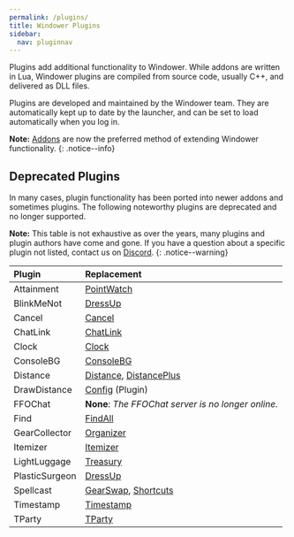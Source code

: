 ```yaml
---
permalink: /plugins/
title: Windower Plugins
sidebar:
  nav: pluginnav
---
```


Plugins add additional functionality to Windower. While addons are written in Lua, Windower plugins are compiled from source code, usually C++, and delivered as DLL files.

Plugins are developed and maintained by the Windower team. They are automatically kept up to date by the launcher, and can be set to load automatically when you log in.

**Note:** [Addons](../addons/) are now the preferred method of extending Windower functionality. 
{: .notice--info}

## Deprecated Plugins

In many cases, plugin functionality has been ported into newer addons and sometimes plugins.
The following noteworthy plugins are deprecated and no longer supported. 

**Note:** This table is not exhaustive as over the years, many plugins and plugin authors have come and gone. If you have a question about a specific plugin not listed, contact us on [Discord](https://discord.gg/v6pk6uy).
{: .notice--warning}

| Plugin | Replacement |
|:---|:---|
| Attainment | [PointWatch](../addons/pointwatch/) |
| BlinkMeNot | [DressUp](../addons/dressup/) |
| Cancel | [Cancel](../addons/cancel/) |
| ChatLink | [ChatLink](../addons/chatlink/) |
| Clock | [Clock](../addons/clock/) |
| ConsoleBG | [ConsoleBG](../addons/consolebg/) |
| Distance | [Distance](../addons/distance/), [DistancePlus](../addons/distanceplus/) |
| DrawDistance | [Config](config/) (Plugin) |
| FFOChat | **None**: *The FFOChat server is no longer online.* |
| Find | [FindAll](../addons/findall/) |
| GearCollector | [Organizer](../addons/organizer/)
| Itemizer | [Itemizer](../addons/itemizer/) |
| LightLuggage | [Treasury](../addons/treasury/) |
| PlasticSurgeon | [DressUp](../addons/dressup/) |
| Spellcast | [GearSwap](../addons/gearswap/), [Shortcuts](../addons/shortcuts/) |
| Timestamp | [Timestamp](../addons/timestamp/) |
| TParty | [TParty](../addons/tparty/) |

